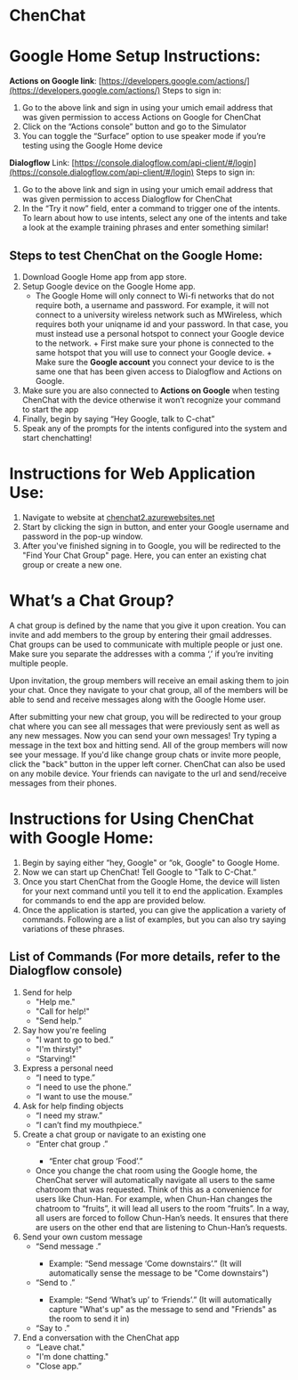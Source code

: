 # ChenChat

# Google Home Setup Instructions:

**Actions on Google link**: [https://developers.google.com/actions/](https://developers.google.com/actions/)
Steps to sign in:
1. Go to the above link and sign in using your umich email address that was given permission to access Actions on Google for ChenChat
2. Click on the “Actions console” button and go to the Simulator
3. You can toggle the “Surface” option to use speaker mode if you’re testing using the Google Home device

**Dialogflow** Link: [https://console.dialogflow.com/api-client/#/login](https://console.dialogflow.com/api-client/#/login)
Steps to sign in:
1. Go to the above link and sign in using your umich email address that was given permission to access Dialogflow for ChenChat
2. In the “Try it now” field, enter a command to trigger one of the intents. To learn about how to use intents, select any one of the intents and take a look at the example training phrases and enter something similar!

## Steps to test ChenChat on the Google Home:
1. Download Google Home app from app store.
2. Setup Google device on the Google Home app.
    * The Google Home will only connect to Wi-fi networks that do not require both, a username and password.  For example, it will not connect to a university wireless network such as MWireless, which requires both your uniqname id and your password. In that case, you must instead use a personal hotspot to connect your Google device to the network.
			+ First make sure your phone is connected to the same hotspot that you will use to connect your Google device.
			+ Make sure the **Google account** you connect your device to is the same one that has been given access to Dialogflow and Actions on Google.
3. Make sure you are also connected to **Actions on Google** when testing ChenChat with the device otherwise it won’t recognize your command to start the app
4. Finally, begin by saying “Hey Google, talk to C-chat”
5. Speak any of the prompts for the intents configured into the system and start chenchatting!

# Instructions for Web Application Use:
1. Navigate to website at [chenchat2.azurewebsites.net](chenchat2.azurewebsites.net)
2. Start by clicking the sign in button, and enter your Google username and password in the pop-up window.
3. After you've finished signing in to Google, you will be redirected to the "Find Your Chat Group" page. Here, you can enter an existing chat group or create a new one.  

# What’s a Chat Group?
A chat group is defined by the name that you give it upon creation.  You can invite and add members to the group by entering their gmail addresses.  Chat groups can be used to communicate with multiple people or just one.  Make sure you separate the addresses with a comma ‘,’ if you’re inviting multiple people.  

Upon invitation, the group members will receive an email asking them to join your chat.  Once they navigate to your chat group, all of the members will be able to send and receive messages along with the Google Home user.  

After submitting your new chat group, you will be redirected to your group chat where you can see all messages that were previously sent as well as any new messages.  Now you can send your own messages! Try typing a message in the text box and hitting send.  All of the group members will now see your message.  If you'd like change group chats or invite more people, click the "back" button in the upper left corner.
ChenChat can also be used on any mobile device.  Your friends can navigate to the url and send/receive messages from their phones.

# Instructions for Using ChenChat with Google Home:
1. Begin by saying either “hey, Google" or “ok, Google" to Google Home.
2. Now we can start up ChenChat!  Tell Google to "Talk to C-Chat.”
3. Once you start ChenChat from the Google Home, the device will listen for your next command until you tell it to end the application.  Examples for commands to end the app are provided below.
4. Once the application is started, you can give the application a variety of commands.  Following are a list of examples, but you can also try saying variations of these phrases.

## List of Commands (For more details, refer to the Dialogflow console)
1. Send for help
	* "Help me."
	* "Call for help!"
	* "Send help.”
2. Say how you're feeling
 	* "I want to go to bed.”
 	* "I'm thirsty!"
 	* “Starving!"
3. Express a personal need
 	* “I need to type.”
 	* “I need to use the phone.”
 	* “I want to use the mouse.”
4. Ask for help finding objects
 	* “I need my straw.”
 	* “I can’t find my mouthpiece.”
5. Create a chat group or navigate to an existing one
 	* “Enter chat group <chat group name>.”
 	    - “Enter chat group ‘Food’.”
	* Once you change the chat room using the Google home, the ChenChat server will automatically navigate all users to the same chatroom that was requested. Think of this as a convenience for users like Chun-Han. For example, when Chun-Han changes the chatroom to “fruits”, it will lead all users to the room “fruits”. In a way, all users are forced to follow Chun-Han’s needs. It ensures that there are users on the other end that are listening to Chun-Han’s requests.
6. Send your own custom message
 	* “Send message <custom message>.”
 	    - Example: “Send message ‘Come downstairs’.” (It will automatically sense the message to be "Come downstairs")
 	* “Send <custom message> to <chat room name>.”
 	    - Example: “Send ‘What’s up’ to ‘Friends’.” (It will automatically capture "What's up" as the message to send and "Friends" as the room to send it in) 
 	* “Say <custom message> to <chat room name>.”
7. End a conversation with the ChenChat app
 	* “Leave chat."
 	* "I'm done chatting."
 	* "Close app.”
